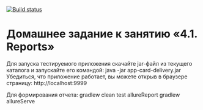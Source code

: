 [![Build status](https://ci.appveyor.com/api/projects/status/8p9re3i64g4qgepa?svg=true)](https://ci.appveyor.com/project/Netology-Korolchuk/aqa4-1)

# Домашнее задание к занятию «4.1. Reports»

Для запуска тестируемого приложения скачайте jar-файл из текущего каталога и запускайте его командой: java -jar app-card-delivery.jar Убедиться, что приложение работает, вы можете открыв в браузере страницу: http://localhost:9999

Для формирования отчета:
gradlew clean test allureReport
gradlew allureServe
